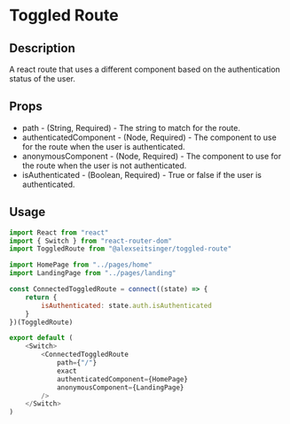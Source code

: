 # Toggled Route

## Description

A react route that uses a different component based on the authentication status of the user.

## Props

-   path - (String, Required) - The string to match for the route.
-   authenticatedComponent - (Node, Required) - The component to use for the route when the user is authenticated.
-   anonymousComponent - (Node, Required) - The component to use for the route when the user is not authenticated.
-   isAuthenticated - (Boolean, Required) - True or false if the user is authenticated.

## Usage

```javascript
import React from "react"
import { Switch } from "react-router-dom"
import ToggledRoute from "@alexseitsinger/toggled-route"

import HomePage from "../pages/home"
import LandingPage from "../pages/landing"

const ConnectedToggledRoute = connect((state) => {
	return {
		isAuthenticated: state.auth.isAuthenticated
	}
})(ToggledRoute)

export default (
	<Switch>
		<ConnectedToggledRoute
			path={"/"}
			exact
			authenticatedComponent={HomePage}
			anonymousComponent={LandingPage}
		/>
	</Switch>
)
```
